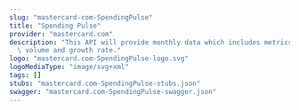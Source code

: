 ```yaml
---
slug: "mastercard-com-SpendingPulse"
title: "Spending Pulse"
provider: "mastercard.com"
description: "This API will provide monthly data which includes metrics such as sales\
  \ volume and growth rate."
logo: "mastercard.com-SpendingPulse-logo.svg"
logoMediaType: "image/svg+xml"
tags: []
stubs: "mastercard.com-SpendingPulse-stubs.json"
swagger: "mastercard.com-SpendingPulse-swagger.json"
---
```

